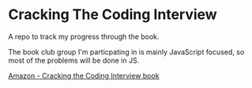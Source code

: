 # Cracking The Coding Interview

A repo to track my progress through the book.

The book club group I'm particpating in is mainly JavaScript focused, so most of the problems will be done in JS.


[Amazon - Cracking the Coding Interview book](https://www.amazon.com/Cracking-Coding-Interview-Programming-Questions/dp/0984782850/)